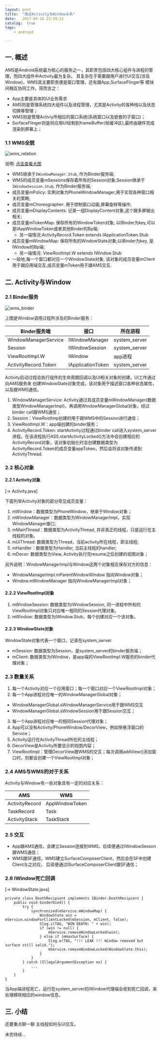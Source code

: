 ```yaml
---
layout: post
title:  "简述Activity与Window关系"
date:   2017-04-16 23:19:12
catalog:  true
tags:
    - android

---
```


## 一. 概述

AMS是Android系统最为核心的服务之一，其职责包括四大核心组件与进程的管理，而四大组件中Activity最为复杂。
其复杂在于需要跟用户进行UI交互(涉及Window)，WMS其主要职责便是窗口管理，还有跟App,SurfaceFlinger等
模块间相互协同工作。简而言之：

- App主要是具体的UI业务需求
- AMS则是管理系统四大组件以及进程管理，尤其是Activity的各种栈以及状态切换等管理；
- WMS则是管理Activiy所相应的窗口系统(系统窗口以及嵌套的子窗口)；
- SurfaceFlinger则是将应用UI绘制到frameBuffer(帧缓冲区),最终由硬件完成渲染到屏幕上；

### 1.1 WMS全貌

![wms_relation](/images/wms/wms_relation.jpg)

说明: [点击查看大图](http://gityuan.com/images/wms/wms_relation.jpg)

- WMS继承于`IWindowManager.Stub`, 作为Binder服务端;
- WMS的成员变量mSessions保存着所有的Session对象,Session继承于`IWindowSession.Stub`, 作为Binder服务端;
- 成员变量mPolicy: 实例对象为PhoneWindowManager,用于实现各种窗口相关的策略;
- 成员变量mChoreographer: 用于控制窗口动画,屏幕旋转等操作;
- 成员变量mDisplayContents: 记录一组DisplayContent对象,这个跟多屏输出相关;
- 成员变量mTokenMap: 保存所有的WindowToken对象; 以IBinder为key,可以是IAppWindowToken或者其他Binder的Bp端;
    - 另一端情况:ActivityRecord.Token extends IApplicationToken.Stub
- 成员变量mWindowMap: 保存所有的WindowState对象;以IBinder为key, 是IWindow的Bp端;
    - 另一端情况: ViewRootImpl.W extends IWindow.Stub
- 一般地,每一个窗口都对应一个WindowState对象, 该对象的成员变量mClient用于跟应用端交互,成员变量mToken用于跟AMS交互.


## 二. Activity与Window
 
### 2.1 Binder服务

![wms_binder](/images/wms/wms_binder.jpg)

上图是Window调用过程所涉及的Binder服务：

|Binder服务端|接口|所在进程|
|---|---|---|
|WindowManagerService|IWindowManager|system_server|
|Session|IWindowSession|system_server|
|ViewRootImpl.W|IWindow|app进程|
|ActivityRecord.Token|IApplicationToken|system_server|

Activity启动过程会执行组件的生命周期回调以及UI相关对象的创建。UI工作通过向AMS服务来
创建WindowState对象完成，该对象用于描述窗口各种状态属性，以及跟WMS通信。

1. WindowManagerService: Activity通过其成员变量mWindowManager(数据类型WindowManagerImpl)，再调用WindowManagerGlobal对象，经过binder call跟WMS通信；
2. Session：ViewRootImp创建的用于跟WMS中的Session进行通信；
3. ViewRootImpl.W：app端创建的binder服务；
4. ActivityRecord.Token: startActivity过程通过binder call进入system_server进程，在该进程执行ASS.startActivityLocked()方法中会创建相应的ActivityRecord对象，该对象初始化时会创建数据类型为ActivityRecord.Token的成员变量appToken，然后会将该对象传递到ActivityThread.

### 2.2 核心对象

#### 2.2.1 Activity对象
[-> Activity.java]

下面列举Activity对象的部分常见成员变量：

1. mWindow：数据类型为PhoneWindow，继承于Window对象；
2. mWindowManager：数据类型为WindowManagerImpl，实现WindowManager接口;
3. mMainThread：数据类型为ActivityThread, 并非真正的线程，只是运行在主线程的对象。
4. mUiThread: 数据类型为Thread，当前activity所在线程，即主线程;
5. mHandler：数据类型为Handler, 当前主线程的handler;
6. mDecor: 数据类型为View, Activity执行完resume之后创建的视图对象；

另外说明：WindowManagerImpl与Window这两个对象相互保存对方的信息：

- WindowManagerImpl.mParentWindowWindow 指向Window对象；
- Window.mWindowManager 指向WindowManagerImpl对象；

#### 2.2.2 ViewRootImpl对象

1. mWindowSession: 数据类型为IWindowSession, 同一进程中所有的ViewRootImpl对象只对应唯一相同的Session代理对象。
2. mWindow: 数据类型为IWindow.Stub，每个创建对应一个该对象。

#### 2.2.3 WindowState对象
WindowState对象代表一个窗口，记录在system_server.

- mSession: 数据类型为Session，是system_server的binder服务端；
- mClient: 数据类型为IWindow，是app端的ViewRootImpl.W服务的binder代理对象；

### 2.3 数量关系

1. 每一个Activity对应一个应用窗口；每一个窗口对应一个ViewRootImpl对象；
2. 每一个App进程对应唯一的WindowManagerGlobal对象；
  - WindowManagerGlobal.sWindowManagerService用于跟WMS交互
  - WindowManagerGlobal.sWindowSession用于跟Session交互；
3. 每一个App进程对应唯一的相同Session代理对象；
3. App可以没有Activity/PhoneWindow/DecorView，例如带悬浮窗口的Service；
4. Activity运行在ActivityThread所在的主线程；
3. DecorView是Activity所要显示的视图内容；
4. ViewRootImpl：管理DecorView跟WMS的交互；每次调用addView()添加窗口时，则都会创建一个ViewRootImpl对象；


### 2.4 AMS与WMS的对于关系
Activity与Window有一些对象具有一定的对应关系：

|AMS|WMS|
|---|---|
|ActivityRecord|AppWindowToken|
|TaskRecord|Task|
|ActivityStack|TaskStack|

### 2.5 交互

- App跟AMS通信，会建立Session连接到WMS，后续便通过IWindowSesson跟WMS通信；
- WMS跟SF通信，WMS建立SurfaceComposerClient，然后会在SF中创建Client与之对应，
后续便通过ISurfaceComposerClient跟SF通信；
  
### 2.6 IWindow死亡回调
[-> WindowState.java]

    private class DeathRecipient implements IBinder.DeathRecipient {
        public void binderDied() {
            try {
                synchronized(mService.mWindowMap) {
                    WindowState win = mService.windowForClientLocked(mSession, mClient, false);
                    Slog.i(TAG, "WIN DEATH: " + win);
                    if (win != null) {
                        mService.removeWindowLocked(win);
                    } else if (mHasSurface) {
                        Slog.e(TAG, "!!! LEAK !!! Window removed but surface still valid.");
                        mService.removeWindowLocked(WindowState.this);
                    }
                }
            } catch (IllegalArgumentException ex) {
                ...
            }
        }
    }

当App端进程死亡，运行在system_server的IWindow代理端会收到死亡回调，来处理移除相应的window信息。

## 三. 小结
还要重点聊一聊 主线程如何与UI交互。

未完待续...
